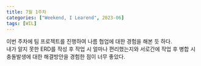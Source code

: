 ```yaml
---
title: 7월 1주차
categories: ["Weekend, I Learend", 2023-06]
tags: [WIL]
---
```


이번 주차에 팀 프로젝트를 진행하여 나름 협업에 대한 경험을 해본 듯 하다.<br>
내가 알지 못한 ERD를 작성 후 작업 시 얼마나 편리했는지와 서로간에 작업 후 병합 시 충돌발생에 대한 해결방안을 경험한 점이 너무 좋았다.